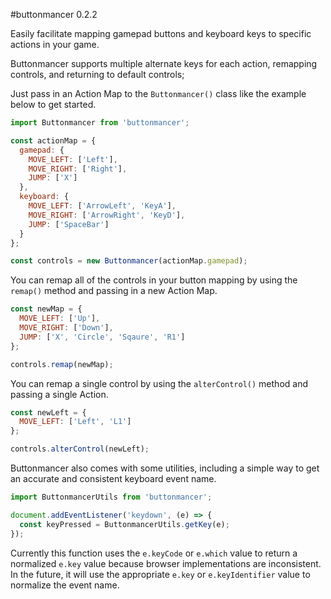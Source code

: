 #buttonmancer 0.2.2

Easily facilitate mapping gamepad buttons and keyboard keys to specific actions in your game.

Buttonmancer supports multiple alternate keys for each action, remapping controls, and returning to default controls;

Just pass in an Action Map to the `Buttonmancer()` class like the example below to get started.

```js
import Buttonmancer from 'buttonmancer';

const actionMap = {
  gamepad: {
    MOVE_LEFT: ['Left'],
    MOVE_RIGHT: ['Right'],
    JUMP: ['X']
  },
  keyboard: {
    MOVE_LEFT: ['ArrowLeft', 'KeyA'],
    MOVE_RIGHT: ['ArrowRight', 'KeyD'],
    JUMP: ['SpaceBar']
  }
};

const controls = new Buttonmancer(actionMap.gamepad);
```

You can remap all of the controls in your button mapping by using the `remap()` method and passing in a new Action Map.

```js
const newMap = {
  MOVE_LEFT: ['Up'],
  MOVE_RIGHT: ['Down'],
  JUMP: ['X', 'Circle', 'Sqaure', 'R1']
};

controls.remap(newMap);
```

You can remap a single control by using the `alterControl()` method and passing a single Action.

```js
const newLeft = {
  MOVE_LEFT: ['Left', 'L1']
};

controls.alterControl(newLeft);
```
Buttonmancer also comes with some utilities, including a simple way to get an accurate and consistent keyboard event name.

```js
import ButtonmancerUtils from 'buttonmancer';

document.addEventListener('keydown', (e) => {
  const keyPressed = ButtonmancerUtils.getKey(e);
});
```
Currently this function uses the `e.keyCode` or `e.which` value to return a normalized `e.key` value because browser implementations are inconsistent. In the future, it will use the appropriate `e.key` or `e.keyIdentifier` value to normalize the event name.
